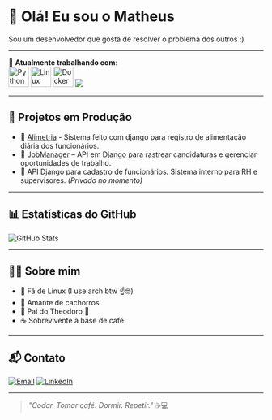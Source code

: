 
# 👋 Olá! Eu sou o Matheus

Sou um desenvolvedor que gosta de resolver o problema dos outros :)

---

🎯 **Atualmente trabalhando com**:  
<img src="https://cdn.jsdelivr.net/gh/devicons/devicon/icons/python/python-original.svg" width="40" alt="Python" />
<img src="https://cdn.jsdelivr.net/gh/devicons/devicon/icons/linux/linux-original.svg" width="40" alt="Linux" />
<img src="https://cdn.jsdelivr.net/gh/devicons/devicon/icons/docker/docker-original.svg" width="40" alt="Docker" />
<img src="https://cdn.jsdelivr.net/gh/devicons/devicon@latest/icons/django/django-plain.svg" />
          

---

## 🚀 Projetos em Produção

- 🍱 [Alimetria](https://github.com/sql1freitas/Alimetria) - Sistema feito com django para registro de alimentação diária dos funcionários.
- 🔧 [JobManager](https://github.com/sql1freitas/JobManager) – API em Django para rastrear candidaturas e gerenciar oportunidades de trabalho.  
- 💼 API Django para cadastro de funcionários. Sistema interno para RH e supervisores. *(Privado no momento)*

---


## 📊 Estatísticas do GitHub

![GitHub Stats](https://github-readme-stats.vercel.app/api?username=sql1freitas&show_icons=true&theme=radical&count_private=true)

---

## 🙋‍♂️ Sobre mim

- 🐧 Fã de Linux (I use arch btw ☝🤓)  
- 🐶 Amante de cachorros  
- 👶 Pai do Theodoro 🍼  
- ☕ Sobrevivente à base de café  

---

## 📬 Contato

[![Email](https://img.shields.io/badge/-Email-red?style=flat-square&logo=gmail&logoColor=white)](mailto:matheus.fvf.dev@gmail.com)
[![LinkedIn](https://img.shields.io/badge/-LinkedIn-blue?style=flat-square&logo=linkedin&logoColor=white)](https://www.linkedin.com/in/matheus-java-dev/)

---

> _"Codar. Tomar café. Dormir. Repetir."_ ☕💻
